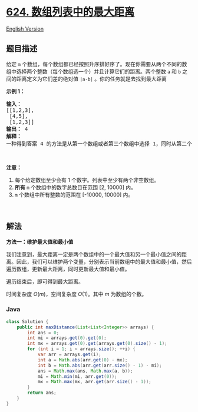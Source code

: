 # [624. 数组列表中的最大距离](https://leetcode.cn/problems/maximum-distance-in-arrays)

[English Version](/solution/0600-0699/0624.Maximum%20Distance%20in%20Arrays/README_EN.md)

## 题目描述

<p>给定&nbsp;<code>m</code>&nbsp;个数组，每个数组都已经按照升序排好序了。现在你需要从两个不同的数组中选择两个整数（每个数组选一个）并且计算它们的距离。两个整数&nbsp;<code>a</code>&nbsp;和&nbsp;<code>b</code>&nbsp;之间的距离定义为它们差的绝对值&nbsp;<code>|a-b|</code>&nbsp;。你的任务就是去找到最大距离</p>

<p><strong>示例 1：</strong></p>

<pre><strong>输入：</strong> 
[[1,2,3],
 [4,5],
 [1,2,3]]
<strong>输出：</strong> 4
<strong>解释：</strong>
一种得到答案 4 的方法是从第一个数组或者第三个数组中选择 1，同时从第二个数组中选择 5 。
</pre>

<p>&nbsp;</p>

<p><strong>注意：</strong></p>

<ol>
	<li>每个给定数组至少会有 1 个数字。列表中至少有两个非空数组。</li>
	<li><strong>所有</strong>&nbsp;<code>m</code>&nbsp;个数组中的数字总数目在范围 [2, 10000] 内。</li>
	<li><code>m</code>&nbsp;个数组中所有整数的范围在 [-10000, 10000] 内。</li>
</ol>

<p>&nbsp;</p>

## 解法

**方法一：维护最大值和最小值**

我们注意到，最大距离一定是两个数组中的一个最大值和另一个最小值之间的距离。因此，我们可以维护两个变量，分别表示当前数组中的最大值和最小值，然后遍历数组，更新最大距离，同时更新最大值和最小值。

遍历结束后，即可得到最大距离。

时间复杂度 $O(m)$，空间复杂度 $O(1)$。其中 $m$ 为数组的个数。

### **Java**

```java
class Solution {
    public int maxDistance(List<List<Integer>> arrays) {
        int ans = 0;
        int mi = arrays.get(0).get(0);
        int mx = arrays.get(0).get(arrays.get(0).size() - 1);
        for (int i = 1; i < arrays.size(); ++i) {
            var arr = arrays.get(i);
            int a = Math.abs(arr.get(0) - mx);
            int b = Math.abs(arr.get(arr.size() - 1) - mi);
            ans = Math.max(ans, Math.max(a, b));
            mi = Math.min(mi, arr.get(0));
            mx = Math.max(mx, arr.get(arr.size() - 1));
        }
        return ans;
    }
}
```
